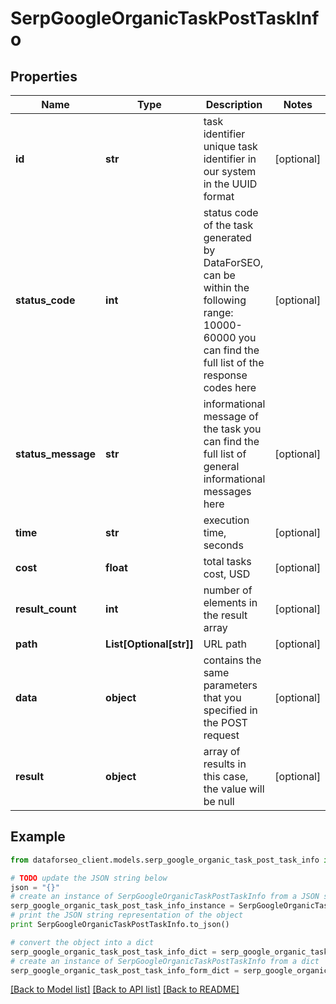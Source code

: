 # SerpGoogleOrganicTaskPostTaskInfo


## Properties

Name | Type | Description | Notes
------------ | ------------- | ------------- | -------------
**id** | **str** | task identifier unique task identifier in our system in the UUID format | [optional] 
**status_code** | **int** | status code of the task generated by DataForSEO, can be within the following range: 10000-60000 you can find the full list of the response codes here | [optional] 
**status_message** | **str** | informational message of the task you can find the full list of general informational messages here | [optional] 
**time** | **str** | execution time, seconds | [optional] 
**cost** | **float** | total tasks cost, USD | [optional] 
**result_count** | **int** | number of elements in the result array | [optional] 
**path** | **List[Optional[str]]** | URL path | [optional] 
**data** | **object** | contains the same parameters that you specified in the POST request | [optional] 
**result** | **object** | array of results in this case, the value will be null | [optional] 

## Example

```python
from dataforseo_client.models.serp_google_organic_task_post_task_info import SerpGoogleOrganicTaskPostTaskInfo

# TODO update the JSON string below
json = "{}"
# create an instance of SerpGoogleOrganicTaskPostTaskInfo from a JSON string
serp_google_organic_task_post_task_info_instance = SerpGoogleOrganicTaskPostTaskInfo.from_json(json)
# print the JSON string representation of the object
print SerpGoogleOrganicTaskPostTaskInfo.to_json()

# convert the object into a dict
serp_google_organic_task_post_task_info_dict = serp_google_organic_task_post_task_info_instance.to_dict()
# create an instance of SerpGoogleOrganicTaskPostTaskInfo from a dict
serp_google_organic_task_post_task_info_form_dict = serp_google_organic_task_post_task_info.from_dict(serp_google_organic_task_post_task_info_dict)
```
[[Back to Model list]](../README.md#documentation-for-models) [[Back to API list]](../README.md#documentation-for-api-endpoints) [[Back to README]](../README.md)


